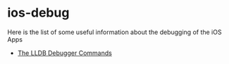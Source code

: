 # ios-debug

Here is the list of some useful information about the debugging of the iOS Apps

* [The LLDB Debugger Commands](http://lldb.llvm.org/lldb-gdb.html)
